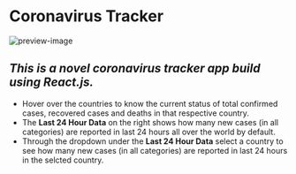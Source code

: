 # Coronavirus Tracker

<img src="https://cov-19tracker.web.app/static/media/preview-img.c460ed08.png" alt="preview-image"/><br/>
## <em>This is a novel coronavirus tracker app build using React.js.</em>
<ul>
 <li>Hover over the countries to know the current status of total confirmed cases, recovered cases and deaths in that respective country.</li>
 <li>The <strong>Last 24 Hour Data</strong> on the right shows how many new cases (in all categories) are reported in last 24 hours all over the world by default.</li>
 <li>Through the dropdown under the <strong>Last 24 Hour Data</strong> select a country to see how many new cases (in all categories) are reported in last 24 hours in the selcted country.</li>
</ul>
 
